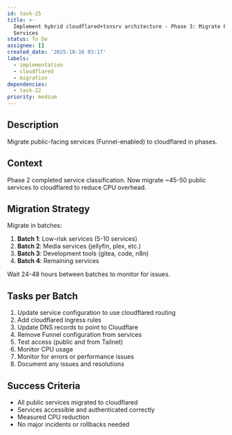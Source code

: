 ```yaml
---
id: task-25
title: >-
  Implement hybrid cloudflared+tsnsrv architecture - Phase 3: Migrate Public
  Services
status: To Do
assignee: []
created_date: '2025-10-16 03:17'
labels:
  - implementation
  - cloudflared
  - migration
dependencies:
  - task-22
priority: medium
---
```


## Description

<!-- SECTION:DESCRIPTION:BEGIN -->
Migrate public-facing services (Funnel-enabled) to cloudflared in phases.

## Context

Phase 2 completed service classification. Now migrate ~45-50 public services to cloudflared to reduce CPU overhead.

## Migration Strategy

Migrate in batches:
1. **Batch 1**: Low-risk services (5-10 services)
2. **Batch 2**: Media services (jellyfin, plex, etc.)
3. **Batch 3**: Development tools (gitea, code, n8n)
4. **Batch 4**: Remaining services

Wait 24-48 hours between batches to monitor for issues.

## Tasks per Batch

1. Update service configuration to use cloudflared routing
2. Add cloudflared ingress rules
3. Update DNS records to point to Cloudflare
4. Remove Funnel configuration from services
5. Test access (public and from Tailnet)
6. Monitor CPU usage
7. Monitor for errors or performance issues
8. Document any issues and resolutions

## Success Criteria

- All public services migrated to cloudflared
- Services accessible and authenticated correctly
- Measured CPU reduction
- No major incidents or rollbacks needed
<!-- SECTION:DESCRIPTION:END -->
